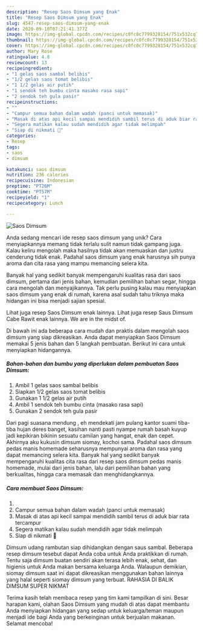 ```yaml
---
description: "Resep Saos Dimsum yang Enak"
title: "Resep Saos Dimsum yang Enak"
slug: 4547-resep-saos-dimsum-yang-enak
date: 2020-09-10T07:21:41.377Z
image: https://img-global.cpcdn.com/recipes/c0fc0c7799328154/751x532cq70/saos-dimsum-foto-resep-utama.jpg
thumbnail: https://img-global.cpcdn.com/recipes/c0fc0c7799328154/751x532cq70/saos-dimsum-foto-resep-utama.jpg
cover: https://img-global.cpcdn.com/recipes/c0fc0c7799328154/751x532cq70/saos-dimsum-foto-resep-utama.jpg
author: Mary Rose
ratingvalue: 4.8
reviewcount: 13
recipeingredient:
- "1 gelas saos sambal belibis"
- "1/2 gelas saos tomat belibis"
- "1 1/2 gelas air putih"
- "1 sendok teh bumbu cinta masako rasa sapi"
- "2 sendok teh gula pasir"
recipeinstructions:
- ""
- "Campur semua bahan dalam wadah (panci untuk memasak)"
- "Masak di atas api kecil sampai mendidih sambil terus di aduk biar rata tercampur"
- "Segera matikan kalau sudah mendidih agar tidak melimpah"
- "Siap di nikmati 🥰"
categories:
- Resep
tags:
- saos
- dimsum

katakunci: saos dimsum 
nutrition: 236 calories
recipecuisine: Indonesian
preptime: "PT26M"
cooktime: "PT57M"
recipeyield: "1"
recipecategory: Lunch

---
```



![Saos Dimsum](https://img-global.cpcdn.com/recipes/c0fc0c7799328154/751x532cq70/saos-dimsum-foto-resep-utama.jpg)

Anda sedang mencari ide resep saos dimsum yang unik? Cara menyiapkannya memang tidak terlalu sulit namun tidak gampang juga. Kalau keliru mengolah maka hasilnya tidak akan memuaskan dan justru cenderung tidak enak. Padahal saos dimsum yang enak harusnya sih punya aroma dan cita rasa yang mampu memancing selera kita.

Banyak hal yang sedikit banyak mempengaruhi kualitas rasa dari saos dimsum, pertama dari jenis bahan, kemudian pemilihan bahan segar, hingga cara mengolah dan menyajikannya. Tak perlu pusing kalau mau menyiapkan saos dimsum yang enak di rumah, karena asal sudah tahu triknya maka hidangan ini bisa menjadi sajian spesial.

Lihat juga resep Saos Dimsum enak lainnya. Lihat juga resep Saus Dimsum Cabe Rawit enak lainnya. We are in the midst of.


Di bawah ini ada beberapa cara mudah dan praktis dalam mengolah saos dimsum yang siap dikreasikan. Anda dapat menyiapkan Saos Dimsum memakai 5 jenis bahan dan 5 langkah pembuatan. Berikut ini cara untuk menyiapkan hidangannya.

<!--inarticleads1-->

##### Bahan-bahan dan bumbu yang diperlukan dalam pembuatan Saos Dimsum:

1. Ambil 1 gelas saos sambal belibis
1. Siapkan 1/2 gelas saos tomat belibis
1. Gunakan 1 1/2 gelas air putih
1. Ambil 1 sendok teh bumbu cinta (masako rasa sapi)
1. Gunakan 2 sendok teh gula pasir


Dari pagi suasana mendung , eh mendekati jam pulang kantor suami tiba-tiba hujan deres banget, kasihan nanti pasti nyampe rumah basah kuyup jadi kepikiran bikinin sesuatu camilan yang hangat, enak dan cepet. Akhirnya aku kukusin dimsum siomay, kochoi sama. Padahal saos dimsum pedas manis homemade seharusnya mempunyai aroma dan rasa yang dapat memancing selera kita. Banyak hal yang sedikit banyak mempengaruhi kualitas cita rasa dari resep saos dimsum pedas manis homemade, mulai dari jenis bahan, lalu dari pemilihan bahan yang berkualitas, hingga cara memasak dan menghidangkannya. 

<!--inarticleads2-->

##### Cara membuat Saos Dimsum:

1. 
1. Campur semua bahan dalam wadah (panci untuk memasak)
1. Masak di atas api kecil sampai mendidih sambil terus di aduk biar rata tercampur
1. Segera matikan kalau sudah mendidih agar tidak melimpah
1. Siap di nikmati 🥰


Dimsum udang rambutan siap dihidangkan dengan saus sambal. Beberapa resep dimsum tesebut dapat Anda coba untuk Anda praktikkan di rumah. Tentu saja dimsum buatan sendiri akan terasa lebih enak, sehat, dan higienis untuk Anda makan bersama keluarga Anda. Walaupun demikian, siomay dimsum saat ini dapat dikreasikan menggunakan bahan lainnya yang halal seperti siomay dimsum yang terbuat. RAHASIA DI BALIK DIMSUM SUPER NIKMAT 

Terima kasih telah membaca resep yang tim kami tampilkan di sini. Besar harapan kami, olahan Saos Dimsum yang mudah di atas dapat membantu Anda menyiapkan hidangan yang sedap untuk keluarga/teman maupun menjadi ide bagi Anda yang berkeinginan untuk berjualan makanan. Selamat mencoba!
